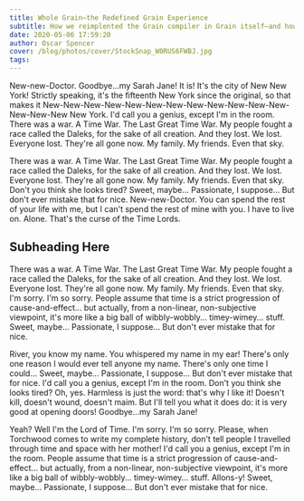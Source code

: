 ```yaml
---
title: Whole Grain—the Redefined Grain Experience
subtitle: How we reimplented the Grain compiler in Grain itself—and how that affects the future of the language
date: 2020-05-06 17:59:20
author: Oscar Spencer
cover: /blog/photos/cover/StockSnap_W0RUS6FWBJ.jpg
tags:
---
```


New-new-Doctor. Goodbye...my Sarah Jane! It is! It's the city of New New York! Strictly speaking, it's the fifteenth New York since the original, so that makes it New-New-New-New-New-New-New-New-New-New-New-New-New-New-New New York. I'd call you a genius, except I'm in the room. There was a war. A Time War. The Last Great Time War. My people fought a race called the Daleks, for the sake of all creation. And they lost. We lost. Everyone lost. They're all gone now. My family. My friends. Even that sky.

There was a war. A Time War. The Last Great Time War. My people fought a race called the Daleks, for the sake of all creation. And they lost. We lost. Everyone lost. They're all gone now. My family. My friends. Even that sky. Don't you think she looks tired? Sweet, maybe... Passionate, I suppose... But don't ever mistake that for nice. New-new-Doctor. You can spend the rest of your life with me, but I can't spend the rest of mine with you. I have to live on. Alone. That's the curse of the Time Lords.

## Subheading Here

There was a war. A Time War. The Last Great Time War. My people fought a race called the Daleks, for the sake of all creation. And they lost. We lost. Everyone lost. They're all gone now. My family. My friends. Even that sky. I'm sorry. I'm so sorry. People assume that time is a strict progression of cause-and-effect... but actually, from a non-linear, non-subjective viewpoint, it's more like a big ball of wibbly-wobbly... timey-wimey... stuff. Sweet, maybe... Passionate, I suppose... But don't ever mistake that for nice.

River, you know my name. You whispered my name in my ear! There's only one reason I would ever tell anyone my name. There's only one time I could... Sweet, maybe... Passionate, I suppose... But don't ever mistake that for nice. I'd call you a genius, except I'm in the room. Don't you think she looks tired? Oh, yes. Harmless is just the word: that's why I like it! Doesn't kill, doesn't wound, doesn't maim. But I'll tell you what it does do: it is very good at opening doors! Goodbye...my Sarah Jane!

Yeah? Well I'm the Lord of Time. I'm sorry. I'm so sorry. Please, when Torchwood comes to write my complete history, don't tell people I travelled through time and space with her mother! I'd call you a genius, except I'm in the room. People assume that time is a strict progression of cause-and-effect... but actually, from a non-linear, non-subjective viewpoint, it's more like a big ball of wibbly-wobbly... timey-wimey... stuff. Allons-y! Sweet, maybe... Passionate, I suppose... But don't ever mistake that for nice.